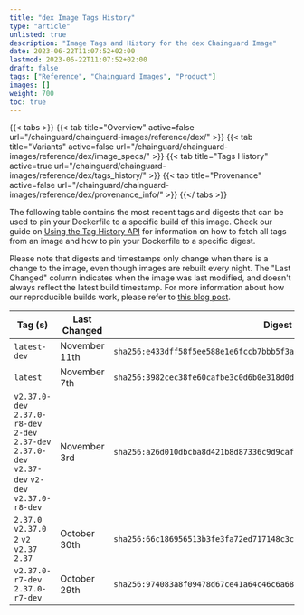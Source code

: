 ```yaml
---
title: "dex Image Tags History"
type: "article"
unlisted: true
description: "Image Tags and History for the dex Chainguard Image"
date: 2023-06-22T11:07:52+02:00
lastmod: 2023-06-22T11:07:52+02:00
draft: false
tags: ["Reference", "Chainguard Images", "Product"]
images: []
weight: 700
toc: true
---
```


{{< tabs >}}
{{< tab title="Overview" active=false url="/chainguard/chainguard-images/reference/dex/" >}}
{{< tab title="Variants" active=false url="/chainguard/chainguard-images/reference/dex/image_specs/" >}}
{{< tab title="Tags History" active=true url="/chainguard/chainguard-images/reference/dex/tags_history/" >}}
{{< tab title="Provenance" active=false url="/chainguard/chainguard-images/reference/dex/provenance_info/" >}}
{{</ tabs >}}

The following table contains the most recent tags and digests that can be used to pin your Dockerfile to a specific build of this image. Check our guide on [Using the Tag History API](/chainguard/chainguard-images/using-the-tag-history-api/) for information on how to fetch all tags from an image and how to pin your Dockerfile to a specific digest.

Please note that digests and timestamps only change when there is a change to the image, even though images are rebuilt every night. The "Last Changed" column indicates when the image was last modified, and doesn't always reflect the latest build timestamp. For more information about how our reproducible builds work, please refer to [this blog post](https://www.chainguard.dev/unchained/reproducing-chainguards-reproducible-image-builds).

| Tag (s)                                                                                              | Last Changed  | Digest                                                                    |
|------------------------------------------------------------------------------------------------------|---------------|---------------------------------------------------------------------------|
|  `latest-dev`                                                                                        | November 11th | `sha256:e433dff58f5ee588e1e6fccb7bbb5f3a1260869951e311330a306fb54a3d9e22` |
|  `latest`                                                                                            | November 7th  | `sha256:3982cec38fe60cafbe3c0d6b0e318d0dbbe0481ead7f371431d8d91bc53f3b24` |
|  `v2.37.0-dev` `2.37.0-r8-dev` `2-dev` `2.37-dev` `2.37.0-dev` `v2.37-dev` `v2-dev` `v2.37.0-r8-dev` | November 3rd  | `sha256:a26d010dbcba8d421b8d87336c9d9cafc9d35a8e60ff9097f1b065aba8e761fd` |
|  `2.37.0` `v2.37.0` `2` `v2` `v2.37` `2.37`                                                          | October 30th  | `sha256:66c186956513b3fe3fa72ed717148c3c0a71eb346a34567e5329e33a3384b315` |
|  `v2.37.0-r7-dev` `2.37.0-r7-dev`                                                                    | October 29th  | `sha256:974083a8f09478d67ce41a64c46c6a68dbf6ac80de6372ce4f979bed6690e0a3` |

